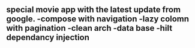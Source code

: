 special movie app with the latest update from google.
-compose with navigation 
-lazy colomn with pagination
-clean arch 
-data base
-hilt dependancy injection
-
